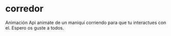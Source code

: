 # corredor
Animación Api animate de un maniquí corriendo para que tu interactues con el.
Espero os guste a todos.
